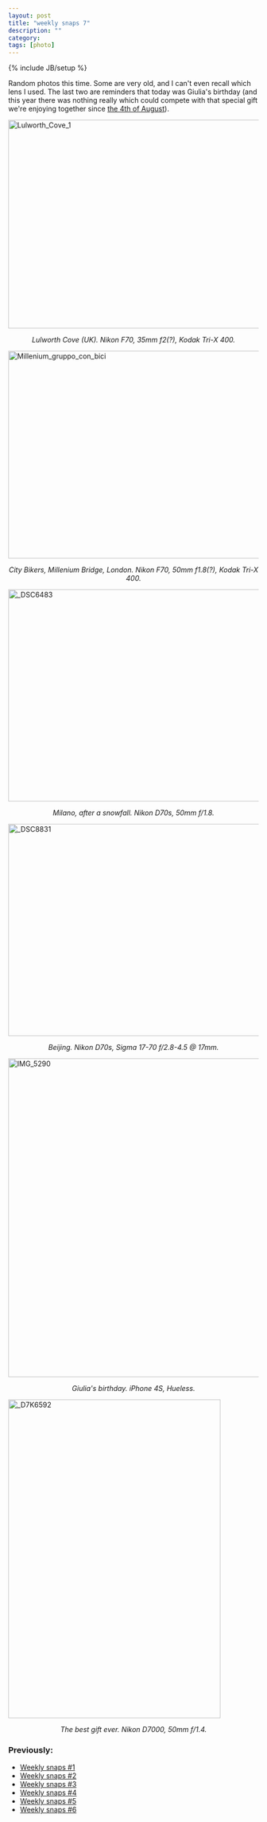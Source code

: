 ```yaml
---
layout: post
title: "weekly snaps 7"
description: ""
category: 
tags: [photo]
---
```

{% include JB/setup %}

Random photos this time. Some are very old, and I can't even recall which lens I used. The last two are reminders that today was Giulia's birthday (and this year there was nothing really which could compete with that special gift we're enjoying together since [the 4th of August](http://aadm.github.com/2012-08-04-valentina.html)).

<a href="http://www.flickr.com/photos/aadm/8013660302/" title="Lulworth_Cove_1 by aadm, on Flickr"><img src="http://farm9.staticflickr.com/8296/8013660302_c2b97b5aa1_z.jpg" width="640" height="419" alt="Lulworth_Cove_1"></a>
<center><i>Lulworth Cove (UK). Nikon F70, 35mm f2(?), Kodak Tri-X 400.</i></center>

<a href="http://www.flickr.com/photos/aadm/8013652414/" title="Millenium_gruppo_con_bici by aadm, on Flickr"><img src="http://farm9.staticflickr.com/8460/8013652414_4072de4ebe_z.jpg" width="640" height="417" alt="Millenium_gruppo_con_bici"></a>
<center><i>City Bikers, Millenium Bridge, London. Nikon F70, 50mm f1.8(?), Kodak Tri-X 400.</i></center>

<a href="http://www.flickr.com/photos/aadm/8013675756/" title="_DSC6483 by aadm, on Flickr"><img src="http://farm9.staticflickr.com/8452/8013675756_7bc2c172c0_z.jpg" width="640" height="426" alt="_DSC6483"></a>
<center><i>Milano, after a snowfall. Nikon D70s, 50mm f/1.8.</i></center>

<a href="http://www.flickr.com/photos/aadm/8013671913/" title="_DSC8831 by aadm, on Flickr"><img src="http://farm9.staticflickr.com/8453/8013671913_1c400fa5e6_z.jpg" width="640" height="426" alt="_DSC8831"></a>
<center><i>Beijing. Nikon D70s, Sigma 17-70 f/2.8-4.5 @ 17mm.</i></center>

<a href="http://www.flickr.com/photos/aadm/8013659493/" title="IMG_5290 by aadm, on Flickr"><img src="http://farm9.staticflickr.com/8438/8013659493_c92c2156b6_z.jpg" width="640" height="640" alt="IMG_5290"></a>
<center><i>Giulia's birthday. iPhone 4S, Hueless.</i></center>

<a href="http://www.flickr.com/photos/aadm/8013664811/" title="_D7K6592 by aadm, on Flickr"><img src="http://farm9.staticflickr.com/8458/8013664811_2ef9f324a7_z.jpg" width="427" height="640" alt="_D7K6592"></a>
<center><i>The best gift ever. Nikon D7000, 50mm f/1.4.</i></center>

### Previously:

* [Weekly snaps #1](http://aadm.github.com/2012-07-10-weekly-snaps-1.html)
* [Weekly snaps #2](http://aadm.github.com/2012-07-19-weekly-snaps-2.html)
* [Weekly snaps #3](http://aadm.github.com/2012-07-27-weekly-snaps-3.html)
* [Weekly snaps #4](http://aadm.github.com/2012-08-08-weekly-snaps-4.html)
* [Weekly snaps #5](http://aadm.github.com/2012-08-31-weekly-snaps-5.html)
* [Weekly snaps #6](http://aadm.github.com/2012-09-14-weekly-snaps-6.html)